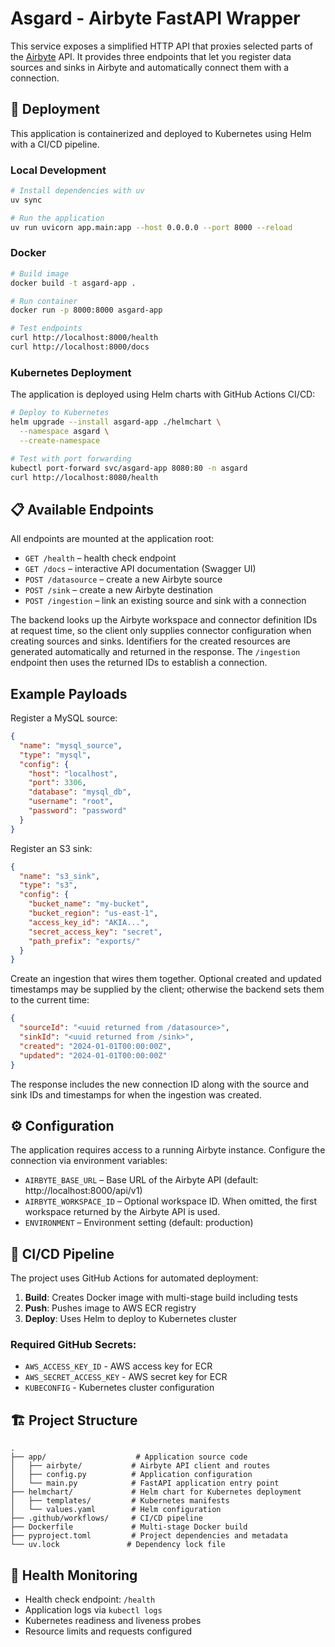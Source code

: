 # Asgard - Airbyte FastAPI Wrapper

This service exposes a simplified HTTP API that proxies selected parts of the
[Airbyte](https://airbyte.com) API. It provides three endpoints that let you
register data sources and sinks in Airbyte and automatically connect them with a
connection.

## 🚀 Deployment

This application is containerized and deployed to Kubernetes using Helm with a CI/CD pipeline.

### Local Development

```bash
# Install dependencies with uv
uv sync

# Run the application
uv run uvicorn app.main:app --host 0.0.0.0 --port 8000 --reload

 ```

### Docker

```bash
# Build image
docker build -t asgard-app .

# Run container
docker run -p 8000:8000 asgard-app

# Test endpoints
curl http://localhost:8000/health
curl http://localhost:8000/docs
```

### Kubernetes Deployment

The application is deployed using Helm charts with GitHub Actions CI/CD:

```bash
# Deploy to Kubernetes
helm upgrade --install asgard-app ./helmchart \
  --namespace asgard \
  --create-namespace

# Test with port forwarding
kubectl port-forward svc/asgard-app 8080:80 -n asgard
curl http://localhost:8080/health
```

## 📋 Available Endpoints

All endpoints are mounted at the application root:

- `GET /health` – health check endpoint
- `GET /docs` – interactive API documentation (Swagger UI)
- `POST /datasource` – create a new Airbyte source
- `POST /sink` – create a new Airbyte destination
- `POST /ingestion` – link an existing source and sink with a connection

The backend looks up the Airbyte workspace and connector definition IDs at
request time, so the client only supplies connector configuration when creating
sources and sinks. Identifiers for the created resources are generated
automatically and returned in the response. The `/ingestion` endpoint then uses
the returned IDs to establish a connection.

## Example Payloads

Register a MySQL source:

```json
{
  "name": "mysql_source",
  "type": "mysql",
  "config": {
    "host": "localhost",
    "port": 3306,
    "database": "mysql_db",
    "username": "root",
    "password": "password"
  }
}
```

Register an S3 sink:

```json
{
  "name": "s3_sink",
  "type": "s3",
  "config": {
    "bucket_name": "my-bucket",
    "bucket_region": "us-east-1",
    "access_key_id": "AKIA...",
    "secret_access_key": "secret",
    "path_prefix": "exports/"
  }
}
```

Create an ingestion that wires them together. Optional created and updated
timestamps may be supplied by the client; otherwise the backend sets them to
the current time:

```json
{
  "sourceId": "<uuid returned from /datasource>",
  "sinkId": "<uuid returned from /sink>",
  "created": "2024-01-01T00:00:00Z",
  "updated": "2024-01-01T00:00:00Z"
}
```

The response includes the new connection ID along with the source and sink IDs
and timestamps for when the ingestion was created.

## ⚙️ Configuration

The application requires access to a running Airbyte instance. Configure the
connection via environment variables:

- `AIRBYTE_BASE_URL` – Base URL of the Airbyte API (default: http://localhost:8000/api/v1)
- `AIRBYTE_WORKSPACE_ID` – Optional workspace ID. When omitted, the first workspace returned by the Airbyte API is used.
- `ENVIRONMENT` – Environment setting (default: production)

## 🔧 CI/CD Pipeline

The project uses GitHub Actions for automated deployment:

1. **Build**: Creates Docker image with multi-stage build including tests
2. **Push**: Pushes image to AWS ECR registry
3. **Deploy**: Uses Helm to deploy to Kubernetes cluster

### Required GitHub Secrets:

- `AWS_ACCESS_KEY_ID` - AWS access key for ECR
- `AWS_SECRET_ACCESS_KEY` - AWS secret key for ECR
- `KUBECONFIG` - Kubernetes cluster configuration

## 🏗️ Project Structure

```
.
├── app/                    # Application source code
│   ├── airbyte/           # Airbyte API client and routes
│   ├── config.py          # Application configuration
│   └── main.py            # FastAPI application entry point
├── helmchart/             # Helm chart for Kubernetes deployment
│   ├── templates/         # Kubernetes manifests
│   └── values.yaml        # Helm configuration
├── .github/workflows/     # CI/CD pipeline
├── Dockerfile             # Multi-stage Docker build
├── pyproject.toml         # Project dependencies and metadata
└── uv.lock               # Dependency lock file
```

## 🚦 Health Monitoring

- Health check endpoint: `/health`
- Application logs via `kubectl logs`
- Kubernetes readiness and liveness probes
- Resource limits and requests configured
